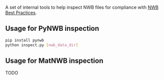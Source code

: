 A set of internal tools to help inspect NWB files for compliance with [NWB Best Practices](https://www.nwb.org/best-practices/).

## Usage for PyNWB inspection

```bash
pip install pynwb
python inspect.py [nwb_data_dir]
```

## Usage for MatNWB inspection

TODO
